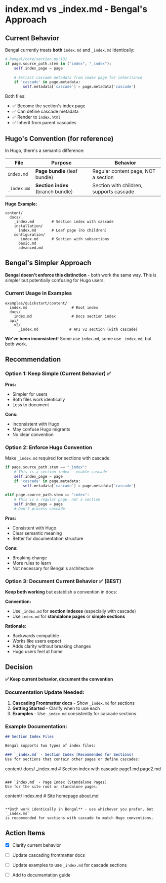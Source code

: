 # index.md vs _index.md - Bengal's Approach

## Current Behavior

Bengal currently treats **both** `index.md` and `_index.md` identically:

```python
# bengal/core/section.py:131
if page.source_path.stem in ("index", "_index"):
    self.index_page = page
    
    # Extract cascade metadata from index page for inheritance
    if 'cascade' in page.metadata:
        self.metadata['cascade'] = page.metadata['cascade']
```

Both files:
- ✅ Become the section's index page
- ✅ Can define cascade metadata
- ✅ Render to `index.html`
- ✅ Inherit from parent cascades

## Hugo's Convention (for reference)

In Hugo, there's a semantic difference:

| File | Purpose | Behavior |
|------|---------|----------|
| `index.md` | **Page bundle** (leaf bundle) | Regular content page, NOT a section |
| `_index.md` | **Section index** (branch bundle) | Section with children, supports cascade |

**Hugo Example:**
```
content/
  docs/
    _index.md        # Section index with cascade
    installation/
      index.md       # Leaf page (no children)
    configuration/
      _index.md      # Section with subsections
      basic.md
      advanced.md
```

## Bengal's Simpler Approach

**Bengal doesn't enforce this distinction** - both work the same way. This is simpler but potentially confusing for Hugo users.

### Current Usage in Examples

```
examples/quickstart/content/
  index.md                    # Root index
  docs/
    index.md                  # Docs section index
  api/
    v2/
      _index.md              # API v2 section (with cascade)
```

**We've been inconsistent!** Some use `index.md`, some use `_index.md`, but both work.

## Recommendation

### Option 1: Keep Simple (Current Behavior) ✅

**Pros:**
- Simpler for users
- Both files work identically
- Less to document

**Cons:**
- Inconsistent with Hugo
- May confuse Hugo migrants
- No clear convention

### Option 2: Enforce Hugo Convention

Make `_index.md` required for sections with cascade:

```python
if page.source_path.stem == "_index":
    # This is a section index - enable cascade
    self.index_page = page
    if 'cascade' in page.metadata:
        self.metadata['cascade'] = page.metadata['cascade']
        
elif page.source_path.stem == "index":
    # This is a regular page, not a section
    self.index_page = page
    # Don't process cascade
```

**Pros:**
- Consistent with Hugo
- Clear semantic meaning
- Better for documentation structure

**Cons:**
- Breaking change
- More rules to learn
- Not necessary for Bengal's architecture

### Option 3: Document Current Behavior ✅ (BEST)

**Keep both working** but establish a convention in docs:

**Convention:**
- Use `_index.md` for **section indexes** (especially with cascade)
- Use `index.md` for **standalone pages** or **simple sections**

**Rationale:**
- Backwards compatible
- Works like users expect
- Adds clarity without breaking changes
- Hugo users feel at home

## Decision

**✅ Keep current behavior, document the convention**

### Documentation Update Needed:

1. **Cascading Frontmatter docs** - Show `_index.md` for sections
2. **Getting Started** - Clarify when to use each
3. **Examples** - Use `_index.md` consistently for cascade sections

### Example Documentation:

```markdown
## Section Index Files

Bengal supports two types of index files:

### `_index.md` - Section Index (Recommended for Sections)
Use for sections that contain other pages or define cascades:

```
content/
  docs/
    _index.md     # Section index with cascade
    page1.md
    page2.md
```

### `index.md` - Page Index (Standalone Pages)
Use for the site root or standalone pages:

```
content/
  index.md        # Site homepage
  about.md
```

**Both work identically in Bengal** - use whichever you prefer, but `_index.md` 
is recommended for sections with cascade to match Hugo conventions.
```

## Action Items

- [x] Clarify current behavior
- [ ] Update cascading frontmatter docs
- [ ] Update examples to use `_index.md` for cascade sections
- [ ] Add to documentation guide

